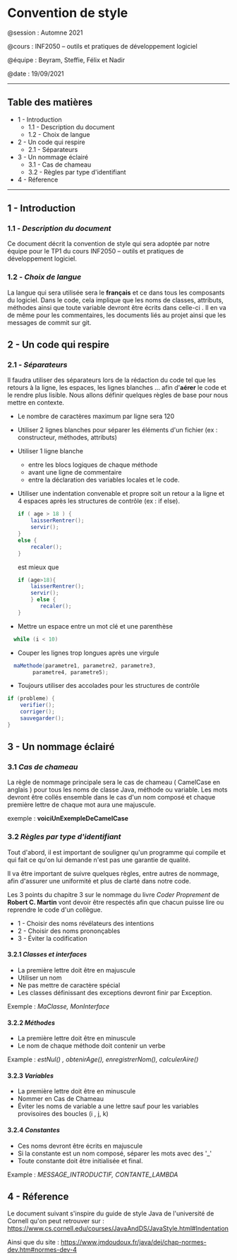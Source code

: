 
# Convention de style 

@session : Automne 2021

@cours : INF2050 – outils et pratiques de développement logiciel

@équipe : Beyram, Steffie, Félix et Nadir

@date : 19/09/2021


------------------

## Table des matières

+ 1 - Introduction
  + 1.1 - Description du document
  + 1.2 - Choix de langue
+ 2 - Un code qui respire 
  + 2.1 - Séparateurs
+ 3 - Un nommage éclairé
  + 3.1 - Cas de chameau 
  + 3.2 - Règles par type d'identifiant
+ 4 - Réference
  
  
------------------

## **1 - Introduction**

### 1.1 - *Description du document*
Ce document décrit la convention de style qui sera adoptée par notre équipe pour le TP1 du cours INF2050 – outils et pratiques de développement logiciel.

### 1.2 - *Choix de langue*
La langue qui sera utilisée sera le **français** et ce dans tous les composants du logiciel. Dans le code, cela implique que les noms de classes, attributs, méthodes ainsi que toute variable devront être écrits dans celle-ci . Il en va de même pour les commentaires, les documents liés au projet ainsi que les messages de commit sur git.

## **2 - Un code qui respire**

### 2.1 - *Séparateurs*
Il faudra utiliser des séparateurs lors de la rédaction du code tel que les retours à la ligne, les espaces, les lignes blanches ... afin d'**aérer** le code et le rendre plus lisible. Nous allons définir quelques règles de base pour nous mettre en contexte.

+ Le nombre de caractères maximum par ligne sera 120

+ Utiliser 2 lignes blanches pour séparer les éléments d'un fichier (ex : constructeur, méthodes, attributs)

+ Utiliser 1 ligne blanche 
  + entre les blocs logiques de chaque méthode
  + avant une ligne de commentaire
  + entre la déclaration des variables locales et le code.


+ Utiliser une indentation convenable et propre soit un retour a la ligne et 4 espaces après les structures de contrôle (ex : if else).
  ``` java
  if ( age > 18 ) {
      laisserRentrer();
      servir();
  }
  else {
      recaler();
  }
  ```
  est mieux que 
  ``` java
  if (age>18){
      laisserRentrer();
      servir();
      } else {
         recaler();
  }
  ```

  
+ Mettre un espace entre un mot clé et une parenthèse 
``` java
  while (i < 10)
```
  
+ Couper les lignes trop longues après une virgule 
``` Java
  maMethode(parametre1, parametre2, parametre3,
	    parametre4, parametre5);
```
+ Toujours utiliser des accolades pour les structures de contrôle 

``` java
if (probleme) {
    verifier();
    corriger();
    sauvegarder();
}
```

## **3 - Un nommage éclairé**

### 3.1 *Cas de chameau*

La règle de nommage principale sera le cas de chameau ( CamelCase en anglais ) pour tous les noms de classe Java, méthode ou variable. Les mots devront être collés ensemble dans le cas d'un nom composé et chaque première lettre de chaque mot aura une majuscule.

exemple : **voiciUnExempleDeCamelCase**

### 3.2 *Règles par type d'identifiant*

Tout d'abord, il est important de souligner qu'un programme qui compile et qui fait ce qu'on lui demande n'est pas une garantie de qualité. 

Il va être important de suivre quelques règles, entre autres de nommage, afin d'assurer une uniformité et plus de clarté dans notre code.

Les 3 points du chapitre 3 sur le nommage du livre *Coder Proprement* de **Robert C. Martin** vont devoir être respectés afin que chacun puisse lire ou reprendre le code d'un collègue.

+ 1 - Choisir des noms révélateurs des intentions
+ 2 - Choisir des noms prononçables
+ 3 - Éviter la codification


#### 3.2.1 *Classes et interfaces*

+ La première lettre doit être en majuscule 
+ Utiliser un nom 
+ Ne pas mettre de caractère spécial
+ Les classes définissant des exceptions devront finir par Exception.

Exemple : *MaClasse, MonInterface*

#### 3.2.2 *Méthodes*

+ La première lettre doit être en minuscule
+ Le nom de chaque méthode doit contenir un verbe
  
Example : *estNul() , obtenirAge(), enregistrerNom(), calculerAire()*

#### 3.2.3 *Variables*

+ La première lettre doit être en minuscule
+ Nommer en Cas de Chameau
+ Éviter les noms de variable a une lettre sauf pour les variables provisoires des boucles (i , j, k)

#### 3.2.4 *Constantes*

+ Ces noms devront être écrits en majuscule
+ Si la constante est un nom composé, séparer les mots avec des '_'
+ Toute constante doit être initialisée et final.  

Example : *MESSAGE_INTRODUCTIF, CONTANTE_LAMBDA*

## **4 - Réference**

Le document suivant s'inspire du guide de style Java de l'université de Cornell qu'on peut retrouver sur : https://www.cs.cornell.edu/courses/JavaAndDS/JavaStyle.html#Indentation

Ainsi que du site : https://www.jmdoudoux.fr/java/dej/chap-normes-dev.htm#normes-dev-4






